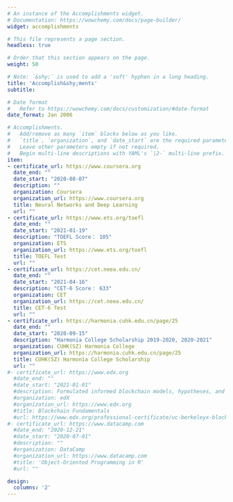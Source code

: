 ```yaml
---
# An instance of the Accomplishments widget.
# Documentation: https://wowchemy.com/docs/page-builder/
widget: accomplishments

# This file represents a page section.
headless: true

# Order that this section appears on the page.
weight: 50

# Note: `&shy;` is used to add a 'soft' hyphen in a long heading.
title: 'Accomplish&shy;ments'
subtitle:

# Date format
#   Refer to https://wowchemy.com/docs/customization/#date-format
date_format: Jan 2006

# Accomplishments.
#   Add/remove as many `item` blocks below as you like.
#   `title`, `organization`, and `date_start` are the required parameters.
#   Leave other parameters empty if not required.
#   Begin multi-line descriptions with YAML's `|2-` multi-line prefix.
item:
- certificate_url: https://www.coursera.org
  date_end: ""
  date_start: "2020-08-07"
  description: ""
  organization: Coursera
  organization_url: https://www.coursera.org
  title: Neural Networks and Deep Learning
  url: ""
- certificate_url: https://www.ets.org/toefl
  date_end: ""
  date_start: "2021-01-19"
  description: "TOEFL Score： 105"
  organization: ETS
  organization_url: https://www.ets.org/toefl
  title: TOEFL Test
  url: ""
- certificate_url: https://cet.neea.edu.cn/
  date_end: ""
  date_start: "2021-04-16"
  description: "CET-6 Score： 633"
  organization: CET
  organization_url: https://cet.neea.edu.cn/
  title: CET-6 Test
  url: ""
- certificate_url: https://harmonia.cuhk.edu.cn/page/25
  date_end: ""
  date_start: "2020-09-15"
  description: "Harmonia College Scholarship 2019-2020, 2020-2021"
  organization: CUHK(SZ) Harmonia College
  organization_url: https://harmonia.cuhk.edu.cn/page/25
  title: CUHK(SZ) Harmonia College Scholarship
  url: ""
#- certificate_url: https://www.edx.org
  #date_end: ""
  #date_start: "2021-01-01"
  #description: Formulated informed blockchain models, hypotheses, and use cases.
  #organization: edX
  #organization_url: https://www.edx.org
  #title: Blockchain Fundamentals
  #url: https://www.edx.org/professional-certificate/uc-berkeleyx-blockchain-fundamentals
#- certificate_url: https://www.datacamp.com
  #date_end: "2020-12-21"
  #date_start: "2020-07-01"
  #description: ""
  #organization: DataCamp
  #organization_url: https://www.datacamp.com
  #title: 'Object-Oriented Programming in R'
  #url: ""

design:
  columns: '2' 
---
```

